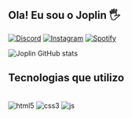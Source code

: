## Ola! Eu sou o Joplin 🖐️

[![Discord](https://img.shields.io/badge/Discord-7289DA?style=for-the-badge&logo=discord&logoColor=white)]()
[![Instagram](https://img.shields.io/badge/Instagram-E4405F?style=for-the-badge&logo=instagram&logoColor=white)](https://instagram.com/erikmartinsjp?igshid=ZGUzMzM3NWJiOQ==)
[![Spotify](https://img.shields.io/badge/Spotify-1ED760?&style=for-the-badge&logo=spotify&logoColor=white)](https://open.spotify.com/user/2cg9l0aos4isujslo083nvy4z?si=MWPtDUmtQOqkHuAdmb6IGA)

![Joplin GitHub stats](https://github-readme-stats.vercel.app/api?username=MrJoplinMV&show_icons=true&theme=dracula)

## Tecnologias que utilizo
<div style="display: inline-block"><br/>
    <img align="center" alt="html5" src="https://img.shields.io/badge/HTML5-E34F26?style=for-the-badge&logo=html5&logoColor=white">
    <img align="center" alt="css3" src="https://img.shields.io/badge/CSS3-1572B6?style=for-the-badge&logo=css3&logoColor=white">
    <img align="center" alt="js" src="https://img.shields.io/badge/JavaScript-F7DF1E?style=for-the-badge&logo=javascript&logoColor=black">
<div>
